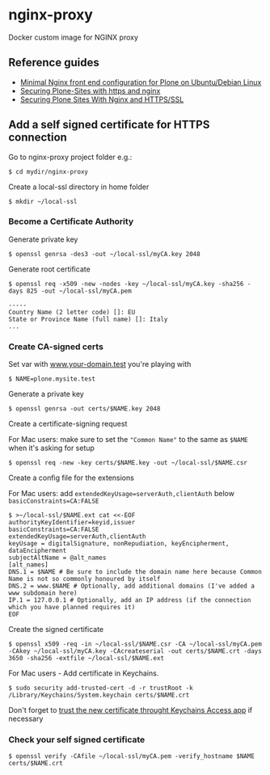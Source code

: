 # nginx-proxy

Docker custom image for NGINX proxy

## Reference guides

* [Minimal Nginx front end configuration for Plone on Ubuntu/Debian Linux](https://docs.plone.org/manage/deploying/front-end/nginx.html#minimal-nginx-front-end-configuration-for-plone-on-ubuntu-debian-linux)
* [Securing Plone-Sites with https and nginx](https://www.starzel.de/blog/securing-plone-sites-with-https-and-nginx)
* [Securing Plone Sites With Nginx and HTTPS/SSL](https://designinterventionsystems.com/plone-blog/securing-plone-sites-with-nginx-and-https-ssl)


## Add a self signed certificate for HTTPS connection

Go to nginx-proxy project folder e.g.:
```
$ cd mydir/nginx-proxy
```

Create a local-ssl directory in home folder
```
$ mkdir ~/local-ssl
```

### Become a Certificate Authority

Generate private key
```
$ openssl genrsa -des3 -out ~/local-ssl/myCA.key 2048
```

Generate root certificate
```
$ openssl req -x509 -new -nodes -key ~/local-ssl/myCA.key -sha256 -days 825 -out ~/local-ssl/myCA.pem

-----
Country Name (2 letter code) []: EU
State or Province Name (full name) []: Italy
...
```

###  Create CA-signed certs
Set var with www.your-domain.test you're playing with
```
$ NAME=plone.mysite.test
```

Generate a private key
```
$ openssl genrsa -out certs/$NAME.key 2048
```

Create a certificate-signing request

For Mac users: make sure to set the ```"Common Name"``` to the same as ```$NAME``` when it's asking for setup
```
$ openssl req -new -key certs/$NAME.key -out ~/local-ssl/$NAME.csr
```

Create a config file for the extensions

For Mac users: add ```extendedKeyUsage=serverAuth,clientAuth``` below ```basicConstraints=CA:FALSE```
```
$ >~/local-ssl/$NAME.ext cat <<-EOF
authorityKeyIdentifier=keyid,issuer
basicConstraints=CA:FALSE
extendedKeyUsage=serverAuth,clientAuth
keyUsage = digitalSignature, nonRepudiation, keyEncipherment, dataEncipherment
subjectAltName = @alt_names
[alt_names]
DNS.1 = $NAME # Be sure to include the domain name here because Common Name is not so commonly honoured by itself
DNS.2 = www.$NAME # Optionally, add additional domains (I've added a www subdomain here)
IP.1 = 127.0.0.1 # Optionally, add an IP address (if the connection which you have planned requires it)
EOF
```

Create the signed certificate
```
$ openssl x509 -req -in ~/local-ssl/$NAME.csr -CA ~/local-ssl/myCA.pem -CAkey ~/local-ssl/myCA.key -CAcreateserial -out certs/$NAME.crt -days 3650 -sha256 -extfile ~/local-ssl/$NAME.ext
```

For Mac users - Add certificate in Keychains.
```
$ sudo security add-trusted-cert -d -r trustRoot -k /Library/Keychains/System.keychain certs/$NAME.crt
```

Don't forget to [trust the new certificate throught Keychains Access app](https://support.apple.com/en-gb/guide/keychain-access/kyca11871/mac) if necessary

### Check your self signed certificate
```
$ openssl verify -CAfile ~/local-ssl/myCA.pem -verify_hostname $NAME certs/$NAME.crt
```
